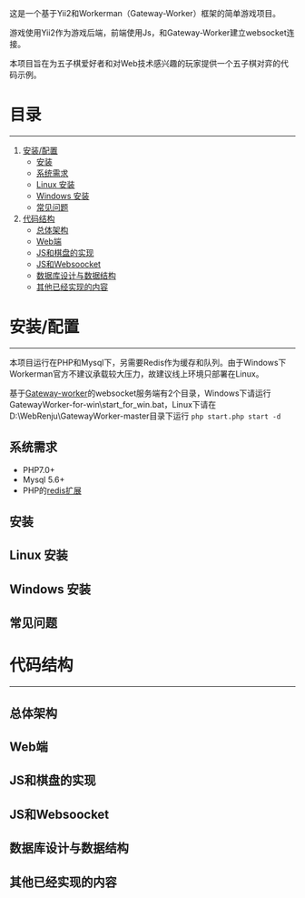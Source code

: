 这是一个基于Yii2和Workerman（Gateway-Worker）框架的简单游戏项目。

游戏使用Yii2作为游戏后端，前端使用Js，和Gateway-Worker建立websocket连接。

本项目旨在为五子棋爱好者和对Web技术感兴趣的玩家提供一个五子棋对弈的代码示例。

# 目录
-----

1. [安装/配置](#安装/配置)
   * [安装](#安装)
   * [系统需求](#系统需求)
   * [Linux 安装](#Linux-安装)
   * [Windows 安装](#Windows-安装)
   * [常见问题](#常见问题)
1. [代码结构](#代码结构)
   * [总体架构](#总体架构)
   * [Web端](#Web端)
   * [JS和棋盘的实现](#JS和棋盘的实现)
   * [JS和Websoocket](#JS和Websoocket)
   * [数据库设计与数据结构](#数据库设计与数据结构)
   * [其他已经实现的内容](#其他已经实现的内容)

# 安装/配置
-----

本项目运行在PHP和Mysql下，另需要Redis作为缓存和队列。由于Windows下Workerman官方不建议承载较大压力，故建议线上环境只部署在Linux。

基于[Gateway-worker](http://www.workerman.net/gatewaydoc/)的websocket服务端有2个目录，Windows下请运行GatewayWorker-for-win\start_for_win.bat，Linux下请在D:\WebRenju\GatewayWorker-master目录下运行 `php start.php start -d`

## 系统需求
  * PHP7.0+
  * Mysql 5.6+
  * PHP的[redis扩展](https://github.com/phpredis/phpredis)

## 安装

## Linux 安装

## Windows 安装

## 常见问题


# 代码结构
-----

## 总体架构

## Web端

## JS和棋盘的实现

## JS和Websoocket

## 数据库设计与数据结构

## 其他已经实现的内容

